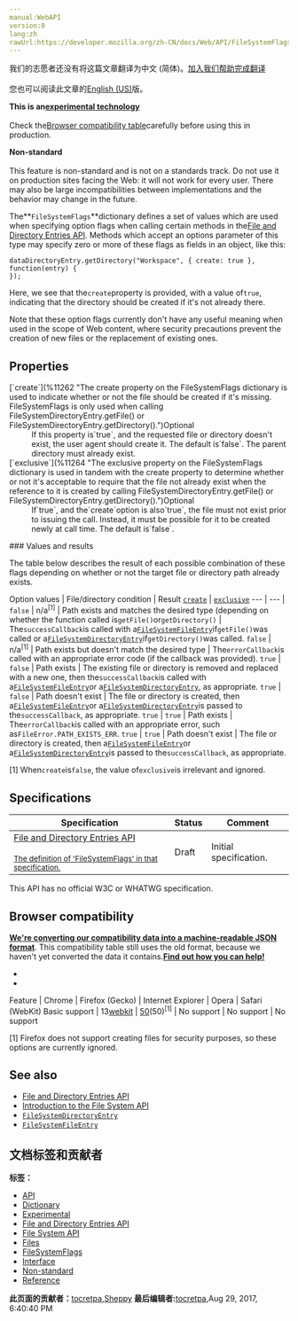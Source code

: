 ```yaml
---
manual:WebAPI
version:0
lang:zh
rawUrl:https://developer.mozilla.org/zh-CN/docs/Web/API/FileSystemFlags
---
```




<bdi>我们的志愿者还没有将这篇文章翻译为<bdi>中文 (简体)</bdi>。[加入我们帮助完成翻译](%11257 "")<br></br>您也可以阅读此文章的[English (US)](%11258 "")版。</bdi>






**This is an[experimental technology](%3404 "")**<br></br>Check the[Browser compatibility table](%11259 "")carefully before using this in production.




**Non-standard**<br></br>This feature is non-standard and is not on a standards track. Do not use it on production sites facing the Web: it will not work for every user. There may also be large incompatibilities between implementations and the behavior may change in the future.




The**`FileSystemFlags`**dictionary defines a set of values which are used when specifying option flags when calling certain methods in the[File and Directory Entries API](%6832 ""). Methods which accept an options parameter of this type may specify zero or more of these flags as fields in an object, like this:


```
dataDirectoryEntry.getDirectory("Workspace", { create: true }, function(entry) {
});
```


Here, we see that the`create`property is provided, with a value of`true`, indicating that the directory should be created if it&#39;s not already there.



Note that these option flags currently don&#39;t have any useful meaning when used in the scope of Web content, where security precautions prevent the creation of new files or the replacement of existing ones.



## Properties<a name="Properties"></a>
<dl><dt>[`create`](%11262 "The create property on the FileSystemFlags dictionary is used to indicate whether or not the file should be created if it's missing. FileSystemFlags is only used when calling FileSystemDirectoryEntry.getFile() or FileSystemDirectoryEntry.getDirectory().")Optional</dt><dd>If this property is`true`, and the requested file or directory doesn&#39;t exist, the user agent should create it. The default is`false`. The parent directory must already exist.</dd><dt>[`exclusive`](%11264 "The exclusive property on the FileSystemFlags dictionary is used in tandem with the create property to determine whether or not it's acceptable to require that the file not already exist when the reference to it is created by calling FileSystemDirectoryEntry.getFile() or FileSystemDirectoryEntry.getDirectory().")Optional</dt><dd>If`true`, and the`create`option is also`true`, the file must not exist prior to issuing the call. Instead, it must be possible for it to be created newly at call time. The default is`false`.</dd></dl>
### Values and results<a name="Values_and_results"></a>


The table below describes the result of each possible combination of these flags depending on whether or not the target file or directory path already exists.

Option values | File/directory condition | Result 
[`create`](%11262 "The create property on the FileSystemFlags dictionary is used to indicate whether or not the file should be created if it's missing. FileSystemFlags is only used when calling FileSystemDirectoryEntry.getFile() or FileSystemDirectoryEntry.getDirectory().") | [`exclusive`](%11264 "The exclusive property on the FileSystemFlags dictionary is used in tandem with the create property to determine whether or not it's acceptable to require that the file not already exist when the reference to it is created by calling FileSystemDirectoryEntry.getFile() or FileSystemDirectoryEntry.getDirectory().") 
 ---  |  ---  | 
`false` | n/a<sup>[1]</sup> | Path exists and matches the desired type (depending on whether the function called is`getFile()`or`getDirectory()` | The`successCallback`is called with a[`FileSystemFileEntry`](%11160 "The FileSystemFileEntry interface of the File System API represents a file in a file system. It offers properties describing the file's attributes, as well as the file() method, which creates a File object that can be used to read the file.")if`getFile()`was called or a[`FileSystemDirectoryEntry`](%11161 "The FileSystemDirectoryEntry interface of the File and Directory Entries API represents a directory in a file system. It provides methods which make it possible to access and manipulate the files in a directory, as well as to access the entries within the directory.")if`getDirectory()`was called. 
`false` | n/a<sup>[1]</sup> | Path exists but doesn&#39;t match the desired type | The`errorCallback`is called with an appropriate error code (if the callback was provided). 
`true` | `false` | Path exists | The existing file or directory is removed and replaced with a new one, then the`successCallback`is called with a[`FileSystemFileEntry`](%11160 "The FileSystemFileEntry interface of the File System API represents a file in a file system. It offers properties describing the file's attributes, as well as the file() method, which creates a File object that can be used to read the file.")or a[`FileSystemDirectoryEntry`](%11161 "The FileSystemDirectoryEntry interface of the File and Directory Entries API represents a directory in a file system. It provides methods which make it possible to access and manipulate the files in a directory, as well as to access the entries within the directory."), as appropriate. 
`true` | `false` | Path doesn&#39;t exist | The file or directory is created, then a[`FileSystemFileEntry`](%11160 "The FileSystemFileEntry interface of the File System API represents a file in a file system. It offers properties describing the file's attributes, as well as the file() method, which creates a File object that can be used to read the file.")or a[`FileSystemDirectoryEntry`](%11161 "The FileSystemDirectoryEntry interface of the File and Directory Entries API represents a directory in a file system. It provides methods which make it possible to access and manipulate the files in a directory, as well as to access the entries within the directory.")is passed to the`successCallback`, as appropriate. 
`true` | `true` | Path exists | The`errorCallback`is called with an appropriate error, such as`FileError.PATH_EXISTS_ERR`. 
`true` | `true` | Path doesn&#39;t exist | The file or directory is created, then a[`FileSystemFileEntry`](%11160 "The FileSystemFileEntry interface of the File System API represents a file in a file system. It offers properties describing the file's attributes, as well as the file() method, which creates a File object that can be used to read the file.")or a[`FileSystemDirectoryEntry`](%11161 "The FileSystemDirectoryEntry interface of the File and Directory Entries API represents a directory in a file system. It provides methods which make it possible to access and manipulate the files in a directory, as well as to access the entries within the directory.")is passed to the`successCallback`, as appropriate. 



[1] When`create`is`false`, the value of`exclusive`is irrelevant and ignored.


## Specifications<a name="Specifications"></a>
Specification | Status | Comment 
 ---  |  ---  |  ---  | 
[File and Directory Entries API<br></br><small>The definition of &#39;FileSystemFlags&#39; in that specification.</small>](%11269 "") | Draft | Initial specification. 



This API has no official W3C or WHATWG specification.


## Browser compatibility<a name="Browser_compatibility"></a>


**[We&#39;re converting our compatibility data into a machine-readable JSON format](%3344 "")**. This compatibility table still uses the old format, because we haven&#39;t yet converted the data it contains.**[Find out how you can help!](%3409 "")**


* 
* 
Feature | Chrome | Firefox (Gecko) | Internet Explorer | Opera | Safari (WebKit) 
Basic support | 13[webkit](%4489 "The name of this feature is prefixed with 'webkit' as this browser considers it experimental") | [50](%6835 "Released on 2016-11-08.")(50)<sup>[1]</sup> | No support | No support | No support 





[1] Firefox does not support creating files for security purposes, so these options are currently ignored.


## See also<a name="See_also"></a>

* [File and Directory Entries API](%6832 "")
* [Introduction to the File System API](%11153 "")
* [`FileSystemDirectoryEntry`](%11161 "The FileSystemDirectoryEntry interface of the File and Directory Entries API represents a directory in a file system. It provides methods which make it possible to access and manipulate the files in a directory, as well as to access the entries within the directory.")
* [`FileSystemFileEntry`](%11160 "The FileSystemFileEntry interface of the File System API represents a file in a file system. It offers properties describing the file's attributes, as well as the file() method, which creates a File object that can be used to read the file.")



## 文档标签和贡献者
**标签：**
* [API](%50 "")
* [Dictionary](%3539 "")
* [Experimental](%3379 "")
* [File and Directory Entries API](%11166 "")
* [File System API](%7246 "")
* [Files](%4147 "")
* [FileSystemFlags](%11275 "")
* [Interface](%3380 "")
* [Non-standard](%4210 "")
* [Reference](%3381 "")

**此页面的贡献者：**[tocretpa](%9666 ""),[Sheppy](%405 "")
**最后编辑者:**[tocretpa](%9666 ""),<time>Aug 29, 2017, 6:40:40 PM</time>


